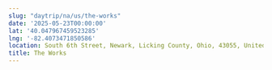 ```yaml
---
slug: "daytrip/na/us/the-works"
date: '2025-05-23T00:00:00'
lat: '40.047967459523285'
lng: '-82.4073471850586'
location: South 6th Street, Newark, Licking County, Ohio, 43055, United States
title: The Works
---
```



